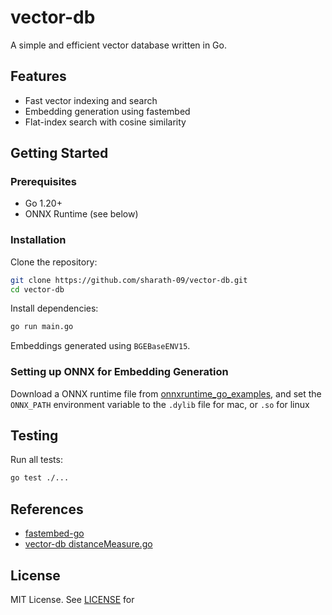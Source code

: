 # vector-db

A simple and efficient vector database written in Go.

## Features

- Fast vector indexing and search
- Embedding generation using fastembed
- Flat-index search with cosine similarity

## Getting Started

### Prerequisites

- Go 1.20+
- ONNX Runtime (see below)

### Installation

Clone the repository:

```sh
git clone https://github.com/sharath-09/vector-db.git
cd vector-db
```

Install dependencies:

```sh
go run main.go
```

Embeddings generated using `BGEBaseENV15`.

### Setting up ONNX for Embedding Generation

Download a ONNX runtime file from [onnxruntime_go_examples](https://github.com/yalue/onnxruntime_go_examples/tree/master/third_party), and set the `ONNX_PATH` environment variable to the `.dylib` file for mac, or `.so` for linux


## Testing

Run all tests:

```sh
go test ./...
```

## References

- [fastembed-go](https://github.com/Anush008/fastembed-go/tree/main)
- [vector-db distanceMeasure.go](https://github.com/tobias-mayer/vector-db/blob/master/pkg/index/distanceMeasure.go#L15)

## License

MIT License. See [LICENSE](LICENSE) for